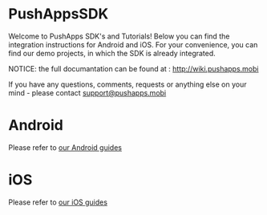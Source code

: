 PushAppsSDK
===========

Welcome to PushApps SDK's and Tutorials!
Below you can find the integration instructions for Android and iOS.
For your convenience, you can find our demo projects, in which the SDK is already integrated.

NOTICE: the full documantation can be found at : http://wiki.pushapps.mobi 

If you have any questions, comments, requests or anything else on your mind - please contact [support@pushapps.mobi](mailto:support@pushapps.mobi)

Android
=======
Please refer to [our Android guides](https://wiki.pushapps.mobi/display/PUSHAPPS/Android?utm_source=pushapps_github)


iOS
===
Please refer to [our iOS guides](https://wiki.pushapps.mobi/display/PUSHAPPS/iOS?utm_source=pushapps_github)
    
